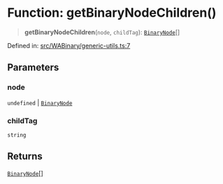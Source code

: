 # Function: getBinaryNodeChildren()

> **getBinaryNodeChildren**(`node`, `childTag`): [`BinaryNode`](../type-aliases/BinaryNode.md)[]

Defined in: [src/WABinary/generic-utils.ts:7](https://github.com/Fokusdotid/Baileys/blob/c0c23ce3104b65dfcc64246c9ee8a49ef38993b5/src/WABinary/generic-utils.ts#L7)

## Parameters

### node

`undefined` | [`BinaryNode`](../type-aliases/BinaryNode.md)

### childTag

`string`

## Returns

[`BinaryNode`](../type-aliases/BinaryNode.md)[]
